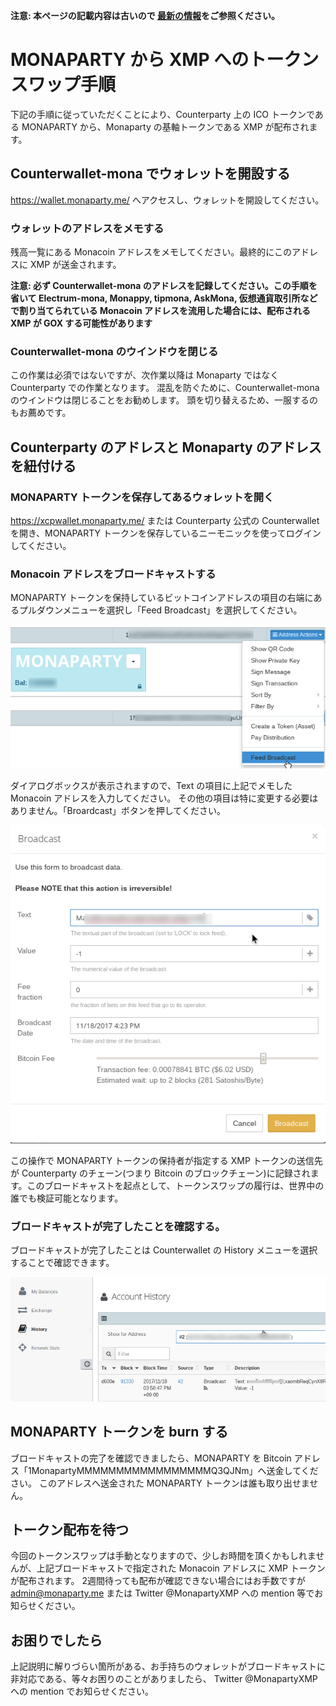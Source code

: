 __注意: 本ページの記載内容は古いので [最新の情報](/how-to-token-swap)をご参照ください。__

# MONAPARTY から XMP へのトークンスワップ手順

下記の手順に従っていただくことにより、Counterparty 上の ICO トークンである MONAPARTY から、Monaparty の基軸トークンである XMP が配布されます。

## Counterwallet-mona でウォレットを開設する

https://wallet.monaparty.me/ へアクセスし、ウォレットを開設してください。

### ウォレットのアドレスをメモする

残高一覧にある Monacoin アドレスをメモしてください。最終的にこのアドレスに XMP が送金されます。

__注意: 必ず Counterwallet-mona のアドレスを記録してください。この手順を省いて Electrum-mona, Monappy, tipmona, AskMona, 仮想通貨取引所などで割り当てられている Monacoin アドレスを流用した場合には、配布される XMP が GOX する可能性があります__

### Counterwallet-mona のウインドウを閉じる

この作業は必須ではないですが、次作業以降は Monaparty ではなく Counterparty での作業となります。
混乱を防ぐために、Counterwallet-mona のウインドウは閉じることをお勧めします。
頭を切り替えるため、一服するのもお薦めです。


## Counterparty のアドレスと Monaparty のアドレスを紐付ける

### MONAPARTY トークンを保存してあるウォレットを開く

https://xcpwallet.monaparty.me/ または Counterparty 公式の Counterwallet を開き、MONAPARTY トークンを保存しているニーモニックを使ってログインしてください。

### Monacoin アドレスをブロードキャストする

MONAPARTY トークンを保持しているビットコインアドレスの項目の右端にあるプルダウンメニューを選択し「Feed Broadcast」を選択してください。

 ![Feed Broadcast を選択](select-feed-broadcast.png)
 
ダイアログボックスが表示されますので、Text の項目に上記でメモした Monacoin アドレスを入力してください。
その他の項目は特に変更する必要はありません。「Broardcast」ボタンを押してください。

![Broadcast ダイアログ](broadcast-dialog.png)

この操作で MONAPARTY トークンの保持者が指定する XMP トークンの送信先が Counterparty のチェーン(つまり Bitcoin のブロックチェーン)に記録されます。このブロードキャストを起点として、トークンスワップの履行は、世界中の誰でも検証可能となります。

### ブロードキャストが完了したことを確認する。

ブロードキャストが完了したことは Counterwallet の History メニューを選択することで確認できます。

![Historyで確認](history.png)

## MONAPARTY トークンを burn する

ブロードキャストの完了を確認できましたら、MONAPARTY を Bitcoin アドレス「1MonapartyMMMMMMMMMMMMMMMMMQ3QJNm」へ送金してください。
このアドレスへ送金された MONAPARTY トークンは誰も取り出せません。

## トークン配布を待つ

今回のトークンスワップは手動となりますので、少しお時間を頂くかもしれませんが、上記ブロードキャストで指定された Monacoin アドレスに XMP トークンが配布されます。
2週間待っても配布が確認できない場合にはお手数ですが admin@monaparty.me または Twitter @MonapartyXMP への mention 等でお知らせください。

## お困りでしたら

上記説明に解りづらい箇所がある、お手持ちのウォレットがブロードキャストに非対応である、等々お困りのことがありましたら、 Twitter @MonapartyXMP への mention でお知らせください。
